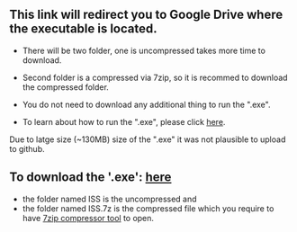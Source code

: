 ## This link will redirect you to Google Drive where the executable is located.
  
  -   There will be two folder, one is uncompressed takes more time to download.
  
  -  Second folder is a compressed via 7zip, so it is recommed to download the compressed folder.

  -  You do not need to download any additional thing to run the ".exe".

  -  To learn about how to run the ".exe", please click [here](https://github.com/ArdaCet/International_Space_Station/blob/main/Executable/Download_Instructions.md).
  
Due to latge size (~130MB) size of the ".exe" it was not plausible to upload to github.

## To download the '.exe': [here](https://drive.google.com/drive/folders/1DI43JTUtSl70duB2_Vt-QeZgjYCluHwT?usp=sharing)
 -  the folder named ISS is the uncompressed and
 -  the folder named ISS.7z is the compressed file which you require to have [7zip compressor tool](https://www.7-zip.org/download.html) to open.

